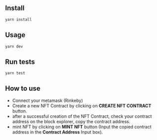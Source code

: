 ## Install

```sh
yarn install
```

## Usage

```sh
yarn dev
```

## Run tests

```sh
yarn test
```

## How to use
- Connect your metamask (Rinkeby)
- Create a new NFT Contract by clicking on **CREATE NFT CONTRACT** button.
- after a successful creation of the NFT Contract, check your contract address on the block explorer, copy the contract address.
- mint NFT by clicking on **MINT NFT** button (Input the copied contract address in the **Contract Address** Input box).

